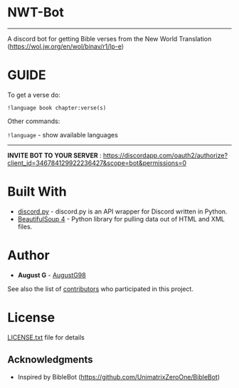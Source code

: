 # NWT-Bot

---


A discord bot for getting Bible verses from the New World Translation (https://wol.jw.org/en/wol/binav/r1/lp-e)


# GUIDE
To get a verse do:

`!language book chapter:verse(s)`

Other commands:

`!language` - show available languages

---

**INVITE BOT TO YOUR SERVER** : https://discordapp.com/oauth2/authorize?client_id=346784129922236427&scope=bot&permissions=0


# Built With


* [discord.py](https://github.com/Rapptz/discord.py) - discord.py is an API wrapper for Discord written in Python.
* [BeautifulSoup 4](https://www.crummy.com/software/BeautifulSoup/bs4/doc/) - Python library for pulling data out of HTML and XML files.

# Author



* **August G** - [AugustG98](https://github.com/AugustG98)

See also the list of [contributors](https://github.com/AugustG98/NWT-Bot/graphs/contributors) who participated in this project.


# License


[LICENSE.txt](LICENSE.txt) file for details


## Acknowledgments

* Inspired by BibleBot (https://github.com/UnimatrixZeroOne/BibleBot)

